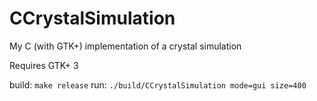 # CCrystalSimulation
My C (with GTK+) implementation of a crystal simulation

Requires GTK+ 3

build: `make release`
run: `./build/CCrystalSimulation mode=gui size=400`
